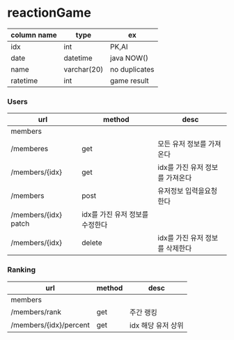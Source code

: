 # reactionGame

| column name | type        | ex            |
|-------------|-------------|---------------|
| idx         | int         | PK,AI         |
| date        | datetime    | java NOW()    |
| name        | varchar(20) | no duplicates |
| ratetime    | int         | game result   |


### Users
|  url         | method | desc                         |
|--------------|--------|------------------------------|
| members      |        |                              |
| /memberes    | get    |모든 유저 정보를 가져온다      |
| /members/{idx}| get   |idx를 가진 유저 정보를 가져온다|
| /members     | post   |유저정보 입력을요청한다        |
| /members/{idx}  patch  |idx를 가진 유저 정보를 수정한다|
| /members/{idx} | delete |idx를 가진 유저 정보를 삭제한다|

### Ranking
|url                | method | desc   |
|-------------------|--------|--------|
| members           |        |        |
| /members/rank     | get    |주간 랭킹|
| /members/{idx}/percent | get    |idx 해당 유저 상위 |
